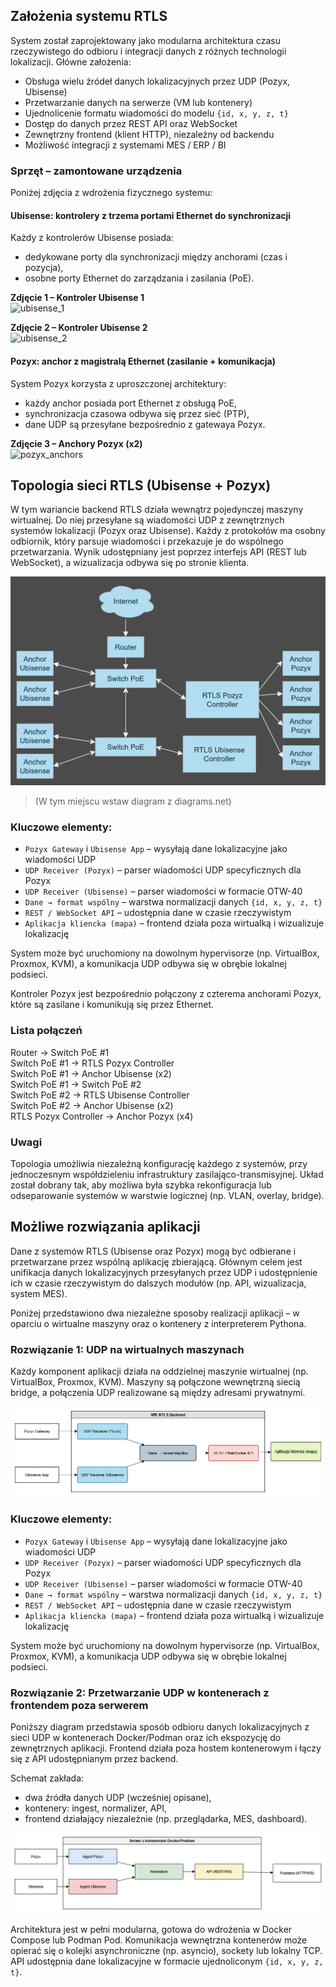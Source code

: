 ## Założenia systemu RTLS

System został zaprojektowany jako modularna architektura czasu rzeczywistego do odbioru i integracji danych z różnych technologii lokalizacji. Główne założenia:

- Obsługa wielu źródeł danych lokalizacyjnych przez UDP (Pozyx, Ubisense)
- Przetwarzanie danych na serwerze (VM lub kontenery)
- Ujednolicenie formatu wiadomości do modelu `{id, x, y, z, t}`
- Dostęp do danych przez REST API oraz WebSocket
- Zewnętrzny frontend (klient HTTP), niezależny od backendu
- Możliwość integracji z systemami MES / ERP / BI

### Sprzęt – zamontowane urządzenia

Poniżej zdjęcia z wdrożenia fizycznego systemu:

#### Ubisense: kontrolery z trzema portami Ethernet do synchronizacji

Każdy z kontrolerów Ubisense posiada:
- dedykowane porty dla synchronizacji między anchorami (czas i pozycja),
- osobne porty Ethernet do zarządzania i zasilania (PoE).

**Zdjęcie 1 – Kontroler Ubisense 1**  
![ubisense_1](./images/ubisense_1.jpg)

**Zdjęcie 2 – Kontroler Ubisense 2**  
![ubisense_2](./images/ubisense_2.jpg)

#### Pozyx: anchor z magistralą Ethernet (zasilanie + komunikacja)

System Pozyx korzysta z uproszczonej architektury:
- każdy anchor posiada port Ethernet z obsługą PoE,
- synchronizacja czasowa odbywa się przez sieć (PTP),
- dane UDP są przesyłane bezpośrednio z gatewaya Pozyx.

**Zdjęcie 3 – Anchory Pozyx (x2)**  
![pozyx_anchors](./images/pozyx_anchors.jpg)


## Topologia sieci RTLS (Ubisense + Pozyx)

W tym wariancie backend RTLS działa wewnątrz pojedynczej maszyny wirtualnej. Do niej przesyłane są wiadomości UDP z zewnętrznych systemów lokalizacji (Pozyx oraz Ubisense). Każdy z protokołów ma osobny odbiornik, który parsuje wiadomości i przekazuje je do wspólnego przetwarzania. Wynik udostępniany jest poprzez interfejs API (REST lub WebSocket), a wizualizacja odbywa się po stronie klienta.

![Topologia RTLS](./Topologia2.png)



> (W tym miejscu wstaw diagram z diagrams.net)

### Kluczowe elementy:
- `Pozyx Gateway` i `Ubisense App` – wysyłają dane lokalizacyjne jako wiadomości UDP
- `UDP Receiver (Pozyx)` – parser wiadomości UDP specyficznych dla Pozyx
- `UDP Receiver (Ubisense)` – parser wiadomości w formacie OTW-40
- `Dane → format wspólny` – warstwa normalizacji danych `{id, x, y, z, t}`
- `REST / WebSocket API` – udostępnia dane w czasie rzeczywistym
- `Aplikacja kliencka (mapa)` – frontend działa poza wirtualką i wizualizuje lokalizację

System może być uruchomiony na dowolnym hypervisorze (np. VirtualBox, Proxmox, KVM), a komunikacja UDP odbywa się w obrębie lokalnej podsieci.


Kontroler Pozyx jest bezpośrednio połączony z czterema anchorami Pozyx, które są zasilane i komunikują się przez Ethernet.

### Lista połączeń

Router → Switch PoE #1  
Switch PoE #1 → RTLS Pozyx Controller  
Switch PoE #1 → Anchor Ubisense (x2)  
Switch PoE #1 → Switch PoE #2  
Switch PoE #2 → RTLS Ubisense Controller  
Switch PoE #2 → Anchor Ubisense (x2)  
RTLS Pozyx Controller → Anchor Pozyx (x4)

### Uwagi

Topologia umożliwia niezależną konfigurację każdego z systemów, przy jednoczesnym współdzieleniu infrastruktury zasilająco-transmisyjnej. Układ został dobrany tak, aby możliwa była szybka rekonfiguracja lub odseparowanie systemów w warstwie logicznej (np. VLAN, overlay, bridge).

## Możliwe rozwiązania aplikacji

Dane z systemów RTLS (Ubisense oraz Pozyx) mogą być odbierane i przetwarzane przez wspólną aplikację zbierającą. Głównym celem jest unifikacja danych lokalizacyjnych przesyłanych przez UDP i udostępnienie ich w czasie rzeczywistym do dalszych modułów (np. API, wizualizacja, system MES).

Poniżej przedstawiono dwa niezależne sposoby realizacji aplikacji – w oparciu o wirtualne maszyny oraz o kontenery z interpreterem Pythona.

### Rozwiązanie 1: UDP na wirtualnych maszynach

Każdy komponent aplikacji działa na oddzielnej maszynie wirtualnej (np. VirtualBox, Proxmox, KVM). Maszyny są połączone wewnętrzną siecią bridge, a połączenia UDP realizowane są między adresami prywatnymi.

![Topologia RTLS](./topologiaWirtualki.png)

### Kluczowe elementy:
- `Pozyx Gateway` i `Ubisense App` – wysyłają dane lokalizacyjne jako wiadomości UDP
- `UDP Receiver (Pozyx)` – parser wiadomości UDP specyficznych dla Pozyx
- `UDP Receiver (Ubisense)` – parser wiadomości w formacie OTW-40
- `Dane → format wspólny` – warstwa normalizacji danych `{id, x, y, z, t}`
- `REST / WebSocket API` – udostępnia dane w czasie rzeczywistym
- `Aplikacja kliencka (mapa)` – frontend działa poza wirtualką i wizualizuje lokalizację

System może być uruchomiony na dowolnym hypervisorze (np. VirtualBox, Proxmox, KVM), a komunikacja UDP odbywa się w obrębie lokalnej podsieci.

### Rozwiązanie 2: Przetwarzanie UDP w kontenerach z frontendem poza serwerem

Poniższy diagram przedstawia sposób odbioru danych lokalizacyjnych z sieci UDP w kontenerach Docker/Podman oraz ich ekspozycję do zewnętrznych aplikacji. Frontend działa poza hostem kontenerowym i łączy się z API udostępnianym przez backend.

Schemat zakłada:
- dwa źródła danych UDP (wcześniej opisane),
- kontenery: ingest, normalizer, API,
- frontend działający niezależnie (np. przeglądarka, MES, dashboard).

![Topologia RTLS](./topologiaKontener.png)

Architektura jest w pełni modularna, gotowa do wdrożenia w Docker Compose lub Podman Pod. Komunikacja wewnętrzna kontenerów może opierać się o kolejki asynchroniczne (np. asyncio), sockety lub lokalny TCP. API udostępnia dane lokalizacyjne w formacie ujednoliconym `{id, x, y, z, t}`.






